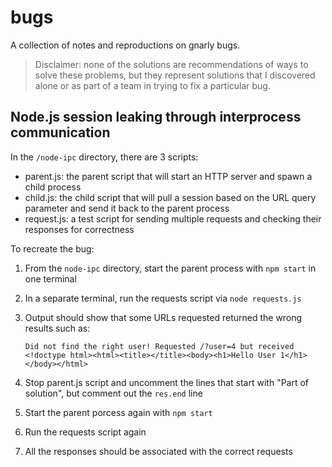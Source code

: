 # bugs

A collection of notes and reproductions on gnarly bugs. 

> Disclaimer: none of the solutions are recommendations of ways to solve these problems, but they represent solutions that I discovered alone or as part of a team in trying to fix a particular bug. 

## Node.js session leaking through interprocess communication

In the `/node-ipc` directory, there are 3 scripts:

- parent.js: the parent script that will start an HTTP server and spawn a child process
- child.js: the child script that will pull a session based on the URL query parameter and send it back to the parent process
- request.js: a test script for sending multiple requests and checking their responses for correctness

To recreate the bug:

1. From the `node-ipc` directory, start the parent process with `npm start` in one terminal
1. In a separate terminal, run the requests script via `node requests.js`
1. Output should show that some URLs requested returned the wrong results such as:

    ```
    Did not find the right user! Requested /?user=4 but received <!doctype html><html><title></title><body><h1>Hello User 1</h1></body></html>
    ```

1. Stop parent.js script and uncomment the lines that start with "Part of solution", but comment out the `res.end` line
1. Start the parent porcess again with `npm start`
1. Run the requests script again
1. All the responses should be associated with the correct requests




